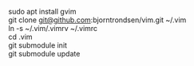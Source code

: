 sudo apt install gvim  
git clone git@github.com:bjorntrondsen/vim.git ~/.vim  
ln -s ~/.vim/.vimrv ~/.vimrc  
cd .vim  
git submodule init  
git submodule update  

